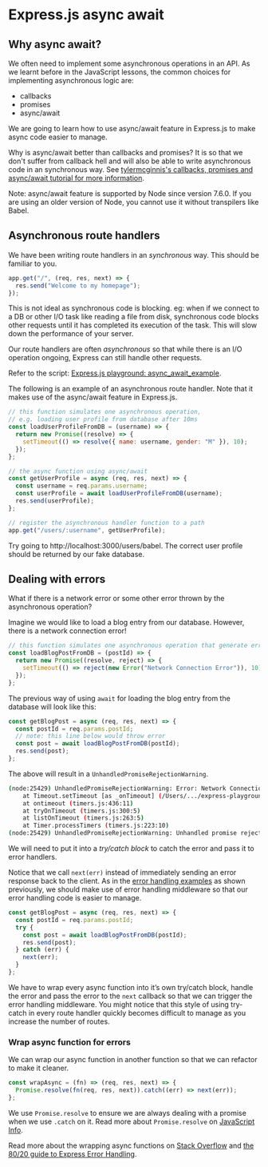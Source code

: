 # Express.js async await

## Why async await?

We often need to implement some asynchronous operations in an API. As we learnt before in the JavaScript lessons, the common choices for implementing asynchronous logic are:

- callbacks
- promises
- async/await

We are going to learn how to use async/await feature in Express.js to make async code easier to manage.

Why is async/await better than callbacks and promises? It is so that we don't suffer from callback hell and will also be able to write asynchronous code in an synchronous way. See [tylermcginnis's callbacks, promises and async/await tutorial for more information](https://tylermcginnis.com/async-javascript-from-callbacks-to-promises-to-async-await/).

Note: async/await feature is supported by Node since version 7.6.0. If you are using an older version of Node, you cannot use it without transpilers like Babel.

## Asynchronous route handlers

We have been writing route handlers in an _synchronous_ way. This should be familiar to you.

```js
app.get("/", (req, res, next) => {
  res.send("Welcome to my homepage");
});
```

This is not ideal as synchronous code is blocking. eg: when if we connect to a DB or other I/O task like reading a file from disk, synchronous code blocks other requests until it has completed its execution of the task. This will slow down the performance of your server.

Our route handlers are often _asynchronous_ so that while there is an I/O operation ongoing, Express can still handle other requests.

Refer to the script: [Express.js playground: async_await_example](https://github.com/thoughtworks-jumpstart/express-playground/blob/master/async_await_example.js).

The following is an example of an asynchronous route handler. Note that it makes use of the async/await feature in Express.js.

```js
// this function simulates one asynchronous operation,
// e.g. loading user profile from database after 10ms
const loadUserProfileFromDB = (username) => {
  return new Promise((resolve) => {
    setTimeout(() => resolve({ name: username, gender: "M" }), 10);
  });
};

// the async function using async/await
const getUserProfile = async (req, res, next) => {
  const username = req.params.username;
  const userProfile = await loadUserProfileFromDB(username);
  res.send(userProfile);
};

// register the asynchronous handler function to a path
app.get("/users/:username", getUserProfile);
```

Try going to http://localhost:3000/users/babel. The correct user profile should be returned by our fake database.

## Dealing with errors

What if there is a network error or some other error thrown by the asynchronous operation?

Imagine we would like to load a blog entry from our database. However, there is a network connection error!

```js
// this function simulates one asynchronous operation that generate errors
const loadBlogPostFromDB = (postId) => {
  return new Promise((resolve, reject) => {
    setTimeout(() => reject(new Error("Network Connection Error")), 10);
  });
};
```

The previous way of using `await` for loading the blog entry from the database will look like this:

```js
const getBlogPost = async (req, res, next) => {
  const postId = req.params.postId;
  // note: this line below would throw error
  const post = await loadBlogPostFromDB(postId);
  res.send(post);
};
```

The above will result in a `UnhandledPromiseRejectionWarning`.

```sh
(node:25429) UnhandledPromiseRejectionWarning: Error: Network Connection Error
    at Timeout.setTimeout [as _onTimeout] (/Users/.../express-playground/async_await_example.js:36:29)
    at ontimeout (timers.js:436:11)
    at tryOnTimeout (timers.js:300:5)
    at listOnTimeout (timers.js:263:5)
    at Timer.processTimers (timers.js:223:10)
(node:25429) UnhandledPromiseRejectionWarning: Unhandled promise rejection. This error originated either by throwing inside of an async function without a catch block, or by rejecting a promise which was not handled with .catch(). (rejection id: 1)
```

We will need to put it into a _try/catch block_ to catch the error and pass it to error handlers.

Notice that we call `next(err)` instead of immediately sending an error response back to the client.
As in the [error handling examples](backend/express-error-handling.md) as shown previously, we should make use of error handling middleware so that our error handling code is easier to manage.

```js
const getBlogPost = async (req, res, next) => {
  const postId = req.params.postId;
  try {
    const post = await loadBlogPostFromDB(postId);
    res.send(post);
  } catch (err) {
    next(err);
  }
};
```

We have to wrap every async function into it’s own try/catch block, handle the error and pass the error to the `next` callback so that we can trigger the error handling middleware. You might notice that this style of using try-catch in every route handler quickly becomes difficult to manage as you increase the number of routes.

### Wrap async function for errors

We can wrap our async function in another function so that we can refactor to make it cleaner.

```js
const wrapAsync = (fn) => (req, res, next) => {
  Promise.resolve(fn(req, res, next)).catch((err) => next(err));
};
```

We use `Promise.resolve` to ensure we are always dealing with a promise when we use `.catch` on it. Read more about `Promise.resolve` on [JavaScript Info](https://javascript.info/promise-api).

Read more about the wrapping async functions on [Stack Overflow](https://stackoverflow.com/questions/51391080/handling-errors-in-express-async-middleware/51391081) and [the 80/20 guide to Express Error Handling](http://thecodebarbarian.com/80-20-guide-to-express-error-handling).
